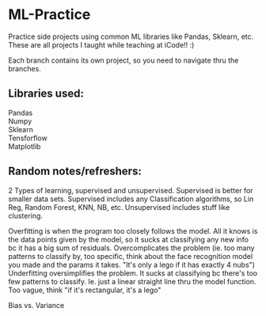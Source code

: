 # ML-Practice
Practice side projects using common ML libraries like Pandas, Sklearn, etc.\
These are all projects I taught while teaching at iCode!! :)

Each branch contains its own project, so you need to navigate thru the branches.

## Libraries used:
Pandas\
Numpy\
Sklearn\
Tensforflow\
Matplotlib

## Random notes/refreshers:
2 Types of learning, supervised and unsupervised. Supervised is better for smaller data sets. Supervised includes any Classification algorithms, so Lin Reg, Random Forest, KNN, NB, etc. Unsupervised includes stuff like clustering.

Overfitting is when the program too closely follows the model. All it knows is the data points given by the model, so it sucks at classifying any new info bc it has a big sum of residuals. Overcomplicates the problem (ie. too many patterns to classify by, too specific, think about the face recognition model you made and the params it takes. "It's only a lego if it has exactly 4 nubs")
Underfitting oversimplifies the problem. It sucks at classifying bc there's too few patterns to classify. Ie. just a linear straight line thru the model function. Too vague, think "if it's rectangular, it's a lego"

Bias vs. Variance




